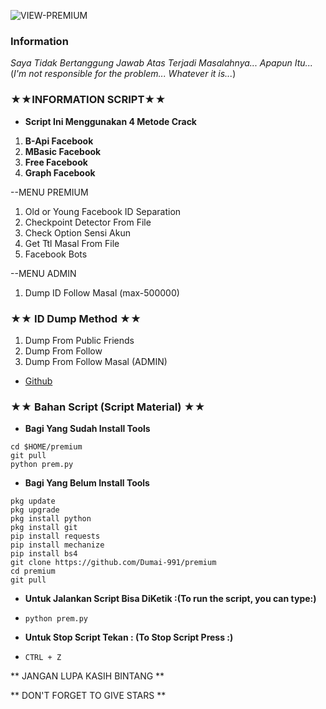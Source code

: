 
![VIEW-PREMIUM](https://komarev.com/ghpvc/?username=premium&color=blue)
### Information
*Saya Tidak Bertanggung Jawab Atas Terjadi Masalahnya... Apapun Itu...*
(_I'm not responsible for the problem... Whatever it is..._)



### **★★INFORMATION SCRIPT★★**
* __Script Ini Menggunakan 4 Metode Crack__
1. **B-Api Facebook**
2. **MBasic Facebook**
3. **Free Facebook**
4. **Graph Facebook**

--MENU PREMIUM
1. Old or Young Facebook ID Separation
2. Checkpoint Detector From File
3. Check Option Sensi Akun
4. Get Ttl Masal From File
5. Facebook Bots

--MENU ADMIN
1. Dump ID Follow Masal (max-500000)


### ★★ ID Dump Method ★★
1. Dump From Public Friends
2. Dump From Follow
3. Dump From Follow Masal (ADMIN)


* [Github](https://github.com/VnoGnz)

### ★★ Bahan Script (Script Material) ★★
* **Bagi Yang Sudah Install Tools**
```
cd $HOME/premium
git pull
python prem.py
```

* **Bagi Yang Belum Install Tools**
```
pkg update
pkg upgrade
pkg install python
pkg install git
pip install requests
pip install mechanize
pip install bs4
git clone https://github.com/Dumai-991/premium
cd premium
git pull
```

* **Untuk Jalankan Script Bisa DiKetik :(To run the script, you can type:)**
* ```python prem.py```

* **Untuk Stop Script Tekan : (To Stop Script Press :)**
* ```CTRL + Z```

** JANGAN LUPA KASIH BINTANG **

** DON'T FORGET TO GIVE STARS **
